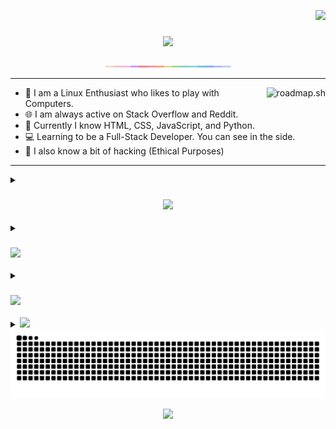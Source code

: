 <a href="https://visitcountpro.netlify.app"><p align="right"><img src="https://visitcountpro.netlify.app/api?id=MuntasirSZN&label=Profile%20Views&color=0&icon=1&pretty=true"></p></a>

<h3 align="center"><img src="https://readme-typing-svg.herokuapp.com/?lines=Hi+There!👋;I+Am+Muntasir;A+Linux+Enthusiast🐧;A+Nature+Lover🌱;&font=Poppins&center=true"></h3>

<p align="center">
  <img src="https://github.com/MuntasirSZN/MuntasirSZN/blob/master/macchiato.png?raw=true" width="200" />
</p>

---

> <a href="https://roadmap.sh"><img src="https://roadmap.sh/card/wide/672a1e1331d65c235dcdb2e3?variant=dark&roadmaps=linux%2Creact%2Cfull-stack%2Crust" alt="roadmap.sh" align="right"/></a>

- 🌱 I am a Linux Enthusiast who likes to play with Computers.
- 🌐 I am always active on Stack Overflow and Reddit.
- 💽 Currently I know HTML, CSS, JavaScript, and Python.
- 💻 Learning to be a Full-Stack Developer. You can see in the side.
- 🔨 I also know a bit of hacking (Ethical Purposes)

---

<details>
<summary><h3 align="center"><img src="https://readme-typing-svg.herokuapp.com/?lines=📊My+Statistics;&font=Poppins"></h3></summary>

<p align="center"><img src="https://github-readme-streak-stats.herokuapp.com/?user=MuntasirSZN&theme=tokyonight&hide_border=true"/></p>
<p align="center"><img src="https://github-readme-stats.vercel.app/api/?username=MuntasirSZN&show_icons=true&include_all_commits=true&theme=tokyonight&hide_border=true&rank_icon=github"/></p>
<p align="center"><img src="http://github-profile-summary-cards.vercel.app/api/cards/profile-details?username=MuntasirSZN&theme=tokyonight"/></p>
<p align="center"><img src="https://github-readme-activity-graph.vercel.app/graph?username=MuntasirSZN&theme=tokyo-night&hide_border=true"/></p>

</details>

<details>
<summary><h3 align="left"><img src="https://readme-typing-svg.herokuapp.com/?lines=🌐+Socials;&font=Poppins"></h3></summary>

<p>
  <a href="https://discord.com/users/1188396605125165126"><img src="https://go-skill-icons.vercel.app/api/icons?i=discord" alt="Discord"></a>
  <a href="https://stackoverflow.com/users/27158232"><img src="https://go-skill-icons.vercel.app/api/icons?i=stackoverflow" alt="Stack Overflow"></a>
  <a href="https://x.com/muntasirszn"><img src="https://go-skill-icons.vercel.app/api/icons?i=x" alt="X"></a>
  <a href="https://www.reddit.com/user/Cute_Elevator2547/"><img src="https://go-skill-icons.vercel.app/api/icons?i=reddit" alt="Reddit"/></a>
  <a href="https://app.daily.dev/muntasirmahmud95"><img src="https://go-skill-icons.vercel.app/api/icons?i=dailydev" /></a>
</p>

</details>

<details>
  <summary><h3 align="left"><img src="https://readme-typing-svg.herokuapp.com/?lines=💻+Frameworks,+Libraries+And+Tools;💻+That+I+Use+Everyday;&font=Poppins"></h3></summary>

  <p align="center">
    <a href="https://zen-browser.app"><img src="https://go-skill-icons.vercel.app/api/icons?i=zen" alt="Zen"></a>
    <a href="https://neovim.io"><img src="https://go-skill-icons.vercel.app/api/icons?i=neovim" alt="Neovim"></a>
    <a href="https://zed.dev"><img src="https://go-skill-icons.vercel.app/api/icons?i=zed" alt="Zed"></a>
    <a href="https://vscode.dev/"><img src="https://go-skill-icons.vercel.app/api/icons?i=vscode" alt="Vscode"></a>
    <a href="https://github.com/tmux/tmux"><img src="https://go-skill-icons.vercel.app/api/icons?i=tmux" alt="Tmux"></a>
    <a href="https://archlinux.org"><img src="https://go-skill-icons.vercel.app/api/icons?i=arch" alt="Arch"></a>
    <a href="https://hyprland.org"><img src="https://go-skill-icons.vercel.app/api/icons?i=hyprland" alt="Hyprland"></a>
    <a href="https://sw.kovidgoyal.net/kitty/"><img src="https://go-skill-icons.vercel.app/api/icons?i=kitty" alt="Kitty"></a>
    <a href="https://doc.rust-lang.org/stable/book/"><img src="https://go-skill-icons.vercel.app/api/icons?i=rust" alt="Rust"></a>
    <a href="https://www.lua.org"><img src="https://go-skill-icons.vercel.app/api/icons?i=lua" alt="Lua"></a>
    <a href="https://developer.mozilla.org/en-US/docs/Web/CSS"><img src="https://go-skill-icons.vercel.app/api/icons?i=css" alt="CSS"></a>
    <a href="https://tailwindcss.com/docs"><img src="https://go-skill-icons.vercel.app/api/icons?i=tailwind" alt="TailwindCSS"></a>
    <a href="https://developer.mozilla.org/en-US/docs/Web/HTML"><img src="https://go-skill-icons.vercel.app/api/icons?i=html" alt="HTML5"></a>
    <a href="https://developer.mozilla.org/en-US/docs/Web/JavaScript"><img src="https://go-skill-icons.vercel.app/api/icons?i=js" alt="JavaScript"></a>
    <a href="https://www.typescriptlang.org/docs/"><img src="https://go-skill-icons.vercel.app/api/icons?i=ts" alt="TypeScript"></a>
    <a href="https://reactjs.org/docs/getting-started.html"><img src="https://go-skill-icons.vercel.app/api/icons?i=react" alt="React"></a>
    <a href="https://tanstack.com/query/v3/"><img src="https://go-skill-icons.vercel.app/api/icons?i=reactquery" alt="React Query"/></a>
    <a href="https://threejs.org/"><img src="https://go-skill-icons.vercel.app/api/icons?i=threejs" alt="Three.js"/></a>
    <a href="https://arcjet.com/"><img src="https://go-skill-icons.vercel.app/api/icons?i=arcjet" alt="Arcjet"/></a>
    <a href="https://trpc.io/"><img src="https://go-skill-icons.vercel.app/api/icons?i=trpc" alt="Trpc"/></a>
    <a href="https://commonmark.org/docs/"><img src="https://go-skill-icons.vercel.app/api/icons?i=markdown" alt="Markdown"></a>
    <a href="https://learn.microsoft.com/en-us/powershell/scripting/overview"><img src="https://go-skill-icons.vercel.app/api/icons?i=powershell" alt="PowerShell"></a>
    <a href="https://docs.python.org/3/"><img src="https://go-skill-icons.vercel.app/api/icons?i=python" alt="Python"></a>
    <a href="https://www.gnu.org/software/bash/manual/bash.html"><img src="https://go-skill-icons.vercel.app/api/icons?i=bash" alt="bash"></a>
    <a href="https://aws.amazon.com/documentation/"><img src="https://go-skill-icons.vercel.app/api/icons?i=aws" alt="AWS"></a>
    <a href="https://learn.microsoft.com/en-us/azure/"><img src="https://go-skill-icons.vercel.app/api/icons?i=azure" alt="Azure"></a>
    <a href="https://cloud.google.com/docs"><img src="https://go-skill-icons.vercel.app/api/icons?i=gcp" alt="Google Cloud"></a>
    <a href="https://googleanalytics.com"><img src="https://go-skill-icons.vercel.app/api/icons?i=googleanalytics" alt="Google Analytics"/></a>
    <a href="https://developers.cloudflare.com/"><img src="https://go-skill-icons.vercel.app/api/icons?i=cloudflare" alt="Cloudflare"></a>
    <a href="https://devcenter.heroku.com/articles"><img src="https://go-skill-icons.vercel.app/api/icons?i=heroku" alt="Heroku"></a>
    <a href="https://github.com"><img src="https://go-skill-icons.vercel.app/api/icons?i=github" alt="Github"></a>
    <a href="https://github.com"><img src="https://go-skill-icons.vercel.app/api/icons?i=githubpages" alt="Github Pages"></a>
    <a href="https://github.com"><img src="https://go-skill-icons.vercel.app/api/icons?i=githubactions" alt="Github Actions"></a>
    <a href="https://github.com"><img src="https://go-skill-icons.vercel.app/api/icons?i=githubcopilot" alt="Github Copilot"></a>
    <a href="https://vim.org"><img src="https://go-skill-icons.vercel.app/api/icons?i=vim" alt="Vim"></a>
    <a href="https://datadoghq.com"><img src="https://go-skill-icons.vercel.app/api/icons?i=datadog" alt="Datadog"></a>
    <a href="https://git-scm.com/"><img src="https://go-skill-icons.vercel.app/api/icons?i=git" alt="Git"></a>
    <a href="https://vercel.com/docs"><img src="https://go-skill-icons.vercel.app/api/icons?i=vercel" alt="Vercel"></a>
    <a href="https://netlify.com/"><img src="https://go-skill-icons.vercel.app/api/icons?i=netlify" alt="Netlify"></a>
    <a href="https://vite.dev/"><img src="https://go-skill-icons.vercel.app/api/icons?i=vite" alt="Vite"></a>
    <a href="https://docs.astro.build/"><img src="https://go-skill-icons.vercel.app/api/icons?i=astro" alt="Astro"></a>
    <a href="https://nextjs.org/docs"><img src="https://go-skill-icons.vercel.app/api/icons?i=nextjs" alt="Next.js"></a>
    <a href="https://expressjs.com/en/api.html"><img src="https://go-skill-icons.vercel.app/api/icons?i=express" alt="Express.js"></a>
    <a href="https://hono.dev/docs"><img src="https://go-skill-icons.vercel.app/api/icons?i=hono" alt="Hono"></a>
    <a href="https://learning.postman.com/docs/"><img src="https://go-skill-icons.vercel.app/api/icons?i=postman" alt="Postman"></a>
    <a href="https://docs.npmjs.com/"><img src="https://go-skill-icons.vercel.app/api/icons?i=npm" alt="NPM"></a>
    <a href="https://nodejs.org/api/"><img src="https://go-skill-icons.vercel.app/api/icons?i=nodejs" alt="NodeJS"></a>
    <a href="https://pnpm.io/docs"><img src="https://go-skill-icons.vercel.app/api/icons?i=pnpm" alt="PNPM"></a>
    <a href="https://yarnpkg.com/docs"><img src="https://go-skill-icons.vercel.app/api/icons?i=yarn" alt="Yarn"></a>
    <a href="https://bun.sh/docs"><img src="https://go-skill-icons.vercel.app/api/icons?i=bun" alt="Bun"></a>
    <a href="https://vitest.dev"><img src="https://go-skill-icons.vercel.app/api/icons?i=vitest" alt="Vitest"></a>
    <a href="https://playwright.dev"><img src="https://go-skill-icons.vercel.app/api/icons?i=playwright" alt="Playwright"></a>
    <a href="https://jestjs.io"><img src="https://go-skill-icons.vercel.app/api/icons?i=jest" alt="Jest"></a>
    <a href="https://deno.land/manual"><img src="https://go-skill-icons.vercel.app/api/icons?i=deno" alt="Deno"></a>
    <a href="https://nginx.org/en/docs/"><img src="https://go-skill-icons.vercel.app/api/icons?i=nginx" alt="Nginx"></a>
    <a href="https://docs.mongodb.com/"><img src="https://go-skill-icons.vercel.app/api/icons?i=mongodb" alt="MongoDB"></a>
    <a href="https://www.postgresql.org/docs/"><img src="https://go-skill-icons.vercel.app/api/icons?i=postgres" alt="Postgres"></a>
    <a href="https://www.sqlite.org/docs.html"><img src="https://go-skill-icons.vercel.app/api/icons?i=sqlite" alt="SQLite"></a>
    <a href="https://docs.turso.tech/libsql"><img src="https://go-skill-icons.vercel.app/api/icons?i=libsql" alt="LibSQL"></a>
    <a href="https://redis.io/docs"><img src="https://go-skill-icons.vercel.app/api/icons?i=redis" alt="Redis"></a>
    <a href="https://prisma.io"><img src="https://go-skill-icons.vercel.app/api/icons?i=prisma" alt="Prisma"></a>
    <a href="https://orm.drizzle.team"><img src="https://go-skill-icons.vercel.app/api/icons?i=drizzle" alt="Drizzle"></a> 
    <a href="https://www.docker.com"><img src="https://go-skill-icons.vercel.app/api/icons?i=docker" alt="Docker"></a>
    <a href="https://helpx.adobe.com/acrobat/reader.html"><img src="https://go-skill-icons.vercel.app/api/icons?i=acrobat" alt="Adobe Acrobat Reader"></a>
    <a href="https://helpx.adobe.com/illustrator/documentation.html"><img src="https://go-skill-icons.vercel.app/api/icons?i=illustrator" alt="Adobe Illustrator"></a>
    <a href="https://helpx.adobe.com/photoshop/documentation.html"><img src="https://go-skill-icons.vercel.app/api/icons?i=photoshop" alt="Adobe Photoshop"></a>
    <a href="https://helpx.adobe.com/premiere-pro/user-guide.html"><img src="https://go-skill-icons.vercel.app/api/icons?i=premiere" alt="Adobe Premier Pro"/></a>
    <a href="https://help.figma.com/"><img src="https://go-skill-icons.vercel.app/api/icons?i=figma" alt="Figma"></a>
  </p>

</details>

<details>

<summary><img src="https://readme-typing-svg.herokuapp.com/?lines=⚡+Recent+Activity;&font=Poppins"></summary>

<!--START_SECTION:activity-->
1. 🎉 Merged PR [#1](https://github.com/MuntasirSZN/csmc/pull/1) in [MuntasirSZN/csmc](https://github.com/MuntasirSZN/csmc)
2. 🗣 Commented on [#1896](https://github.com/folke/snacks.nvim/issues/1896#issuecomment-2900558771) in [folke/snacks.nvim](https://github.com/folke/snacks.nvim)
3. 🗣 Commented on [#30](https://github.com/rachartier/tiny-code-action.nvim/issues/30#issuecomment-2900518817) in [rachartier/tiny-code-action.nvim](https://github.com/rachartier/tiny-code-action.nvim)
4. 🎉 Merged PR [#181](https://github.com/cordx56/rustowl/pull/181) in [cordx56/rustowl](https://github.com/cordx56/rustowl)
5. 🎉 Merged PR [#180](https://github.com/cordx56/rustowl/pull/180) in [cordx56/rustowl](https://github.com/cordx56/rustowl)
<!--END_SECTION:activity-->

</details>

<img src="https://raw.githubusercontent.com/MuntasirSZN/MuntasirSZN/refs/heads/output/github-contribution-grid-snake.svg">

<p align="center"><img src="https://readme-typing-svg.herokuapp.com/?lines=Thanks+For+Visiting+💖;&font=Poppins&center=true"></p>
